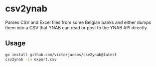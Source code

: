 # csv2ynab

Parses CSV and Excel files from some Belgian banks and either dumps them into a CSV that YNAB can read or post to the YNAB API directly.

## Usage

```bash
go install github.com/victorjacobs/csv2ynab@latest
csv2ynab -in export.csv
```

